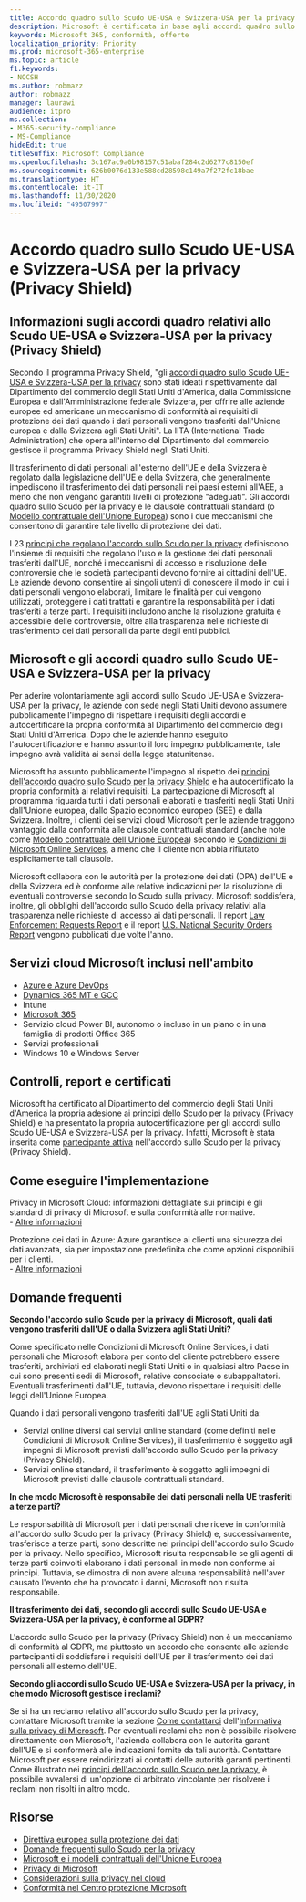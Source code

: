 ```yaml
---
title: Accordo quadro sullo Scudo UE-USA e Svizzera-USA per la privacy (Privacy Shield)
description: Microsoft è certificata in base agli accordi quadro sullo Scudo UE-USA e Svizzera-USA per la privacy e ai relativi impegni (Privacy Shield).
keywords: Microsoft 365, conformità, offerte
localization_priority: Priority
ms.prod: microsoft-365-enterprise
ms.topic: article
f1.keywords:
- NOCSH
ms.author: robmazz
author: robmazz
manager: laurawi
audience: itpro
ms.collection:
- M365-security-compliance
- MS-Compliance
hideEdit: true
titleSuffix: Microsoft Compliance
ms.openlocfilehash: 3c167ac9a0b98157c51abaf284c2d6277c8150ef
ms.sourcegitcommit: 626b0076d133e588cd28598c149a7f272fc18bae
ms.translationtype: HT
ms.contentlocale: it-IT
ms.lasthandoff: 11/30/2020
ms.locfileid: "49507997"
---
```

# <a name="eu-us-and-swiss-us-privacy-shield-frameworks"></a>Accordo quadro sullo Scudo UE-USA e Svizzera-USA per la privacy (Privacy Shield)

## <a name="about-the-eu-us-and-swiss-us-privacy-shield-frameworks"></a>Informazioni sugli accordi quadro relativi allo Scudo UE-USA e Svizzera-USA per la privacy (Privacy Shield)

Secondo il programma Privacy Shield, "gli [accordi quadro sullo Scudo UE-USA e Svizzera-USA per la privacy](https://www.privacyshield.gov/welcome) sono stati ideati rispettivamente dal Dipartimento del commercio degli Stati Uniti d'America, dalla Commissione Europea e dall'Amministrazione federale Svizzera, per offrire alle aziende europee ed americane un meccanismo di conformità ai requisiti di protezione dei dati quando i dati personali vengono trasferiti dall'Unione europea e dalla Svizzera agli Stati Uniti". La IITA (International Trade Administration) che opera all'interno del Dipartimento del commercio gestisce il programma Privacy Shield negli Stati Uniti.

Il trasferimento di dati personali all'esterno dell'UE e della Svizzera è regolato dalla legislazione dell'UE e della Svizzera, che generalmente impediscono il trasferimento dei dati personali nei paesi esterni all'AEE, a meno che non vengano garantiti livelli di protezione "adeguati". Gli accordi quadro sullo Scudo per la privacy e le clausole contrattuali standard (o [Modello contrattuale dell'Unione Europea](offering-EU-Model-Clauses.md)) sono i due meccanismi che consentono di garantire tale livello di protezione dei dati.

I 23 [principi che regolano l'accordo sullo Scudo per la privacy](https://www.privacyshield.gov/article?id=Requirements-of-Participation) definiscono l'insieme di requisiti che regolano l'uso e la gestione dei dati personali trasferiti dall'UE, nonché i meccanismi di accesso e risoluzione delle controversie che le società partecipanti devono fornire ai cittadini dell'UE. Le aziende devono consentire ai singoli utenti di conoscere il modo in cui i dati personali vengono elaborati, limitare le finalità per cui vengono utilizzati, proteggere i dati trattati e garantire la responsabilità per i dati trasferiti a terze parti. I requisiti includono anche la risoluzione gratuita e accessibile delle controversie, oltre alla trasparenza nelle richieste di trasferimento dei dati personali da parte degli enti pubblici.

## <a name="microsoft-and-the-eu-us-and-swiss-us-privacy-shield-frameworks"></a>Microsoft e gli accordi quadro sullo Scudo UE-USA e Svizzera-USA per la privacy

Per aderire volontariamente agli accordi sullo Scudo UE-USA e Svizzera-USA per la privacy, le aziende con sede negli Stati Uniti devono assumere pubblicamente l'impegno di rispettare i requisiti degli accordi e autocertificare la propria conformità al Dipartimento del commercio degli Stati Uniti d'America. Dopo che le aziende hanno eseguito l'autocertificazione e hanno assunto il loro impegno pubblicamente, tale impegno avrà validità ai sensi della legge statunitense.

Microsoft ha assunto pubblicamente l'impegno al rispetto dei [principi dell'accordo quadro sullo Scudo per la privacy Shield](https://www.privacyshield.gov/article?id=Requirements-of-Participation) e ha autocertificato la propria conformità ai relativi requisiti. La partecipazione di Microsoft al programma riguarda tutti i dati personali elaborati e trasferiti negli Stati Uniti dall'Unione europea, dallo Spazio economico europeo (SEE) e dalla Svizzera. Inoltre, i clienti dei servizi cloud Microsoft per le aziende traggono vantaggio dalla conformità alle clausole contrattuali standard (anche note come [Modello contrattuale dell'Unione Europea](offering-eu-model-clauses.md)) secondo le [Condizioni di Microsoft Online Services](https://www.microsoftvolumelicensing.com/DocumentSearch.aspx?Mode=3&DocumentTypeId=31), a meno che il cliente non abbia rifiutato esplicitamente tali clausole.

Microsoft collabora con le autorità per la protezione dei dati (DPA) dell'UE e della Svizzera ed è conforme alle relative indicazioni per la risoluzione di eventuali controversie secondo lo Scudo sulla privacy. Microsoft soddisferà, inoltre, gli obblighi dell'accordo sullo Scudo della privacy relativi alla trasparenza nelle richieste di accesso ai dati personali. Il report [Law Enforcement Requests Report](https://www.microsoft.com/corporate-responsibility/lerr) e il report [U.S. National Security Orders Report](https://www.microsoft.com/corporate-responsibility/fisa/) vengono pubblicati due volte l'anno.

## <a name="microsoft-in-scope-cloud-services"></a>Servizi cloud Microsoft inclusi nell'ambito

- [Azure e Azure DevOps](https://gallery.technet.microsoft.com/Overview-of-Azure-c1be3942)
- [Dynamics 365 MT e GCC](https://download.microsoft.com/download/E/1/9/E1977163-7A86-4812-AC18-C03ADC958AAF/Microsoft_Dynamics_365_Cloud_Service_Compliance_Datasheet.pdf)
- Intune
- [Microsoft 365](https://servicetrust.microsoft.com/ViewPage/TrustDocuments?command=Download&downloadType=Document&downloadId=9f756cce-b15d-45a9-94d7-6a583dee4401&docTab=6d000410-c9e9-11e7-9a91-892aae8839ad_Compliance_Guides)
- Servizio cloud Power BI, autonomo o incluso in un piano o in una famiglia di prodotti Office 365
- Servizi professionali
- Windows 10 e Windows Server

## <a name="audits-reports-and-certificates"></a>Controlli, report e certificati

Microsoft ha certificato al Dipartimento del commercio degli Stati Uniti d'America la propria adesione ai principi dello Scudo per la privacy (Privacy Shield) e ha presentato la propria autocertificazione per gli accordi sullo Scudo UE-USA e Svizzera-USA per la privacy. Infatti, Microsoft è stata inserita come [partecipante attiva](https://www.privacyshield.gov/participant?id=a2zt0000000KzNaAAK) nell'accordo sullo Scudo per la privacy (Privacy Shield).

## <a name="how-to-implement"></a>Come eseguire l'implementazione

Privacy in Microsoft Cloud: informazioni dettagliate sui principi e gli standard di privacy di Microsoft e sulla conformità alle normative.  
    - [Altre informazioni](https://www.microsoft.com/download/details.aspx?id=55710)

Protezione dei dati in Azure: Azure garantisce ai clienti una sicurezza dei dati avanzata, sia per impostazione predefinita che come opzioni disponibili per i clienti.  
    - [Altre informazioni](https://docs.microsoft.com/azure/security/azure-protection-of-customer-data)

## <a name="frequently-asked-questions"></a>Domande frequenti

**Secondo l'accordo sullo Scudo per la privacy di Microsoft, quali dati vengono trasferiti dall'UE o dalla Svizzera agli Stati Uniti?**

Come specificato nelle Condizioni di Microsoft Online Services, i dati personali che Microsoft elabora per conto del cliente potrebbero essere trasferiti, archiviati ed elaborati negli Stati Uniti o in qualsiasi altro Paese in cui sono presenti sedi di Microsoft, relative consociate o subappaltatori. Eventuali trasferimenti dall'UE, tuttavia, devono rispettare i requisiti delle leggi dell'Unione Europea.

Quando i dati personali vengono trasferiti dall'UE agli Stati Uniti da:

- Servizi online diversi dai servizi online standard (come definiti nelle Condizioni di Microsoft Online Services), il trasferimento è soggetto agli impegni di Microsoft previsti dall'accordo sullo Scudo per la privacy (Privacy Shield).
- Servizi online standard, il trasferimento è soggetto agli impegni di Microsoft previsti dalle clausole contrattuali standard.

**In che modo Microsoft è responsabile dei dati personali nella UE trasferiti a terze parti?**

Le responsabilità di Microsoft per i dati personali che riceve in conformità all'accordo sullo Scudo per la privacy (Privacy Shield) e, successivamente, trasferisce a terze parti, sono descritte nei principi dell'accordo sullo Scudo per la privacy. Nello specifico, Microsoft risulta responsabile se gli agenti di terze parti coinvolti elaborano i dati personali in modo non conforme ai principi. Tuttavia, se dimostra di non avere alcuna responsabilità nell'aver causato l'evento che ha provocato i danni, Microsoft non risulta responsabile.

**Il trasferimento dei dati, secondo gli accordi sullo Scudo UE-USA e Svizzera-USA per la privacy, è conforme al GDPR?**

L'accordo sullo Scudo per la privacy (Privacy Shield) non è un meccanismo di conformità al GDPR, ma piuttosto un accordo che consente alle aziende partecipanti di soddisfare i requisiti dell'UE per il trasferimento dei dati personali all'esterno dell'UE.

**Secondo gli accordi sullo Scudo UE-USA e Svizzera-USA per la privacy, in che modo Microsoft gestisce i reclami?**

Se si ha un reclamo relativo all'accordo sullo Scudo per la privacy, contattare Microsoft tramite la sezione [Come contattarci](https://privacy.microsoft.com/privacystatement#mainhowtocontactusmodule) dell'[Informativa sulla privacy di Microsoft](https://privacy.microsoft.com/privacystatement). Per eventuali reclami che non è possibile risolvere direttamente con Microsoft, l'azienda collabora con le autorità garanti dell'UE e si conformerà alle indicazioni fornite da tali autorità. Contattare Microsoft per essere reindirizzati ai contatti delle autorità garanti pertinenti. Come illustrato nei [principi dell'accordo sullo Scudo per la privacy](https://www.privacyshield.gov/article?id=Requirements-of-Participation), è possibile avvalersi di un'opzione di arbitrato vincolante per risolvere i reclami non risolti in altro modo.

## <a name="resources"></a>Risorse

- [Direttiva europea sulla protezione dei dati](https://eur-lex.europa.eu/legal-content/en/ALL/?uri=CELEX:31995L0046)
- [Domande frequenti sullo Scudo per la privacy](https://www.privacyshield.gov/article?id=FAQs)
- [Microsoft e i modelli contrattuali dell'Unione Europea](offering-eu-model-clauses.md)
- [Privacy di Microsoft](https://privacy.microsoft.com)
- [Considerazioni sulla privacy nel cloud](https://download.microsoft.com/download/0/9/D/09DE47F6-F9E5-4C14-B9E8-E8119A130ACC/Privacy_considerations_in_the_cloud.pdf)
- [Conformità nel Centro protezione Microsoft](https://www.microsoft.com/trust-center/compliance/compliance-overview)
